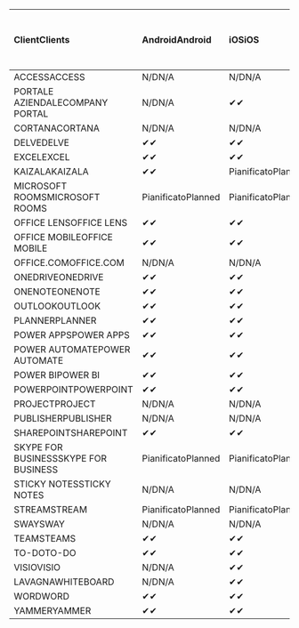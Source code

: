 <!-- This file is generated automatically. Changes made to this file will be overwritten.-->
|<span data-ttu-id="9e1cc-101">Client</span><span class="sxs-lookup"><span data-stu-id="9e1cc-101">Clients</span></span>|<span data-ttu-id="9e1cc-102">Android</span><span class="sxs-lookup"><span data-stu-id="9e1cc-102">Android</span></span>|<span data-ttu-id="9e1cc-103">iOS</span><span class="sxs-lookup"><span data-stu-id="9e1cc-103">iOS</span></span>|<span data-ttu-id="9e1cc-104">Mac</span><span class="sxs-lookup"><span data-stu-id="9e1cc-104">Mac</span></span>|<span data-ttu-id="9e1cc-105">Windows 10</span><span class="sxs-lookup"><span data-stu-id="9e1cc-105">Windows 10</span></span><br><span data-ttu-id="9e1cc-106">Desktop</span><span class="sxs-lookup"><span data-stu-id="9e1cc-106">Desktop</span></span>|<span data-ttu-id="9e1cc-107">Windows 10</span><span class="sxs-lookup"><span data-stu-id="9e1cc-107">Windows 10</span></span><br><span data-ttu-id="9e1cc-108">App moderne</span><span class="sxs-lookup"><span data-stu-id="9e1cc-108">Modern Apps</span></span>|
|:-|:-|:-|:-|:-|:-|
|<span data-ttu-id="9e1cc-109">ACCESS</span><span class="sxs-lookup"><span data-stu-id="9e1cc-109">ACCESS</span></span>|<span data-ttu-id="9e1cc-110">N/D</span><span class="sxs-lookup"><span data-stu-id="9e1cc-110">N/A</span></span>|<span data-ttu-id="9e1cc-111">N/D</span><span class="sxs-lookup"><span data-stu-id="9e1cc-111">N/A</span></span>|<span data-ttu-id="9e1cc-112">N/D</span><span class="sxs-lookup"><span data-stu-id="9e1cc-112">N/A</span></span>|<span data-ttu-id="9e1cc-113">✔</span><span class="sxs-lookup"><span data-stu-id="9e1cc-113">✔</span></span>|<span data-ttu-id="9e1cc-114">N/D</span><span class="sxs-lookup"><span data-stu-id="9e1cc-114">N/A</span></span>|
|<span data-ttu-id="9e1cc-115">PORTALE AZIENDALE</span><span class="sxs-lookup"><span data-stu-id="9e1cc-115">COMPANY PORTAL</span></span>|<span data-ttu-id="9e1cc-116">N/D</span><span class="sxs-lookup"><span data-stu-id="9e1cc-116">N/A</span></span>|<span data-ttu-id="9e1cc-117">✔</span><span class="sxs-lookup"><span data-stu-id="9e1cc-117">✔</span></span>|<span data-ttu-id="9e1cc-118">Pianificato</span><span class="sxs-lookup"><span data-stu-id="9e1cc-118">Planned</span></span>|<span data-ttu-id="9e1cc-119">N/D</span><span class="sxs-lookup"><span data-stu-id="9e1cc-119">N/A</span></span>|<span data-ttu-id="9e1cc-120">✔</span><span class="sxs-lookup"><span data-stu-id="9e1cc-120">✔</span></span>|
|<span data-ttu-id="9e1cc-121">CORTANA</span><span class="sxs-lookup"><span data-stu-id="9e1cc-121">CORTANA</span></span>|<span data-ttu-id="9e1cc-122">N/D</span><span class="sxs-lookup"><span data-stu-id="9e1cc-122">N/A</span></span>|<span data-ttu-id="9e1cc-123">N/D</span><span class="sxs-lookup"><span data-stu-id="9e1cc-123">N/A</span></span>|<span data-ttu-id="9e1cc-124">N/D</span><span class="sxs-lookup"><span data-stu-id="9e1cc-124">N/A</span></span>|<span data-ttu-id="9e1cc-125">N/D</span><span class="sxs-lookup"><span data-stu-id="9e1cc-125">N/A</span></span>|<span data-ttu-id="9e1cc-126">✔</span><span class="sxs-lookup"><span data-stu-id="9e1cc-126">✔</span></span>|
|<span data-ttu-id="9e1cc-127">DELVE</span><span class="sxs-lookup"><span data-stu-id="9e1cc-127">DELVE</span></span>|<span data-ttu-id="9e1cc-128">✔</span><span class="sxs-lookup"><span data-stu-id="9e1cc-128">✔</span></span>|<span data-ttu-id="9e1cc-129">✔</span><span class="sxs-lookup"><span data-stu-id="9e1cc-129">✔</span></span>|<span data-ttu-id="9e1cc-130">N/D</span><span class="sxs-lookup"><span data-stu-id="9e1cc-130">N/A</span></span>|<span data-ttu-id="9e1cc-131">N/D</span><span class="sxs-lookup"><span data-stu-id="9e1cc-131">N/A</span></span>|<span data-ttu-id="9e1cc-132">N/D</span><span class="sxs-lookup"><span data-stu-id="9e1cc-132">N/A</span></span>|
|<span data-ttu-id="9e1cc-133">EXCEL</span><span class="sxs-lookup"><span data-stu-id="9e1cc-133">EXCEL</span></span>|<span data-ttu-id="9e1cc-134">✔</span><span class="sxs-lookup"><span data-stu-id="9e1cc-134">✔</span></span>|<span data-ttu-id="9e1cc-135">✔</span><span class="sxs-lookup"><span data-stu-id="9e1cc-135">✔</span></span>|<span data-ttu-id="9e1cc-136">✔</span><span class="sxs-lookup"><span data-stu-id="9e1cc-136">✔</span></span>|<span data-ttu-id="9e1cc-137">✔</span><span class="sxs-lookup"><span data-stu-id="9e1cc-137">✔</span></span>|<span data-ttu-id="9e1cc-138">✔</span><span class="sxs-lookup"><span data-stu-id="9e1cc-138">✔</span></span>|
|<span data-ttu-id="9e1cc-139">KAIZALA</span><span class="sxs-lookup"><span data-stu-id="9e1cc-139">KAIZALA</span></span>|<span data-ttu-id="9e1cc-140">✔</span><span class="sxs-lookup"><span data-stu-id="9e1cc-140">✔</span></span>|<span data-ttu-id="9e1cc-141">Pianificato</span><span class="sxs-lookup"><span data-stu-id="9e1cc-141">Planned</span></span>|<span data-ttu-id="9e1cc-142">N/D</span><span class="sxs-lookup"><span data-stu-id="9e1cc-142">N/A</span></span>|<span data-ttu-id="9e1cc-143">N/D</span><span class="sxs-lookup"><span data-stu-id="9e1cc-143">N/A</span></span>|<span data-ttu-id="9e1cc-144">N/D</span><span class="sxs-lookup"><span data-stu-id="9e1cc-144">N/A</span></span>|
|<span data-ttu-id="9e1cc-145">MICROSOFT ROOMS</span><span class="sxs-lookup"><span data-stu-id="9e1cc-145">MICROSOFT ROOMS</span></span>|<span data-ttu-id="9e1cc-146">Pianificato</span><span class="sxs-lookup"><span data-stu-id="9e1cc-146">Planned</span></span>|<span data-ttu-id="9e1cc-147">Pianificato</span><span class="sxs-lookup"><span data-stu-id="9e1cc-147">Planned</span></span>|<span data-ttu-id="9e1cc-148">N/D</span><span class="sxs-lookup"><span data-stu-id="9e1cc-148">N/A</span></span>|<span data-ttu-id="9e1cc-149">N/D</span><span class="sxs-lookup"><span data-stu-id="9e1cc-149">N/A</span></span>|<span data-ttu-id="9e1cc-150">N/D</span><span class="sxs-lookup"><span data-stu-id="9e1cc-150">N/A</span></span>|
|<span data-ttu-id="9e1cc-151">OFFICE LENS</span><span class="sxs-lookup"><span data-stu-id="9e1cc-151">OFFICE LENS</span></span>|<span data-ttu-id="9e1cc-152">✔</span><span class="sxs-lookup"><span data-stu-id="9e1cc-152">✔</span></span>|<span data-ttu-id="9e1cc-153">✔</span><span class="sxs-lookup"><span data-stu-id="9e1cc-153">✔</span></span>|<span data-ttu-id="9e1cc-154">N/D</span><span class="sxs-lookup"><span data-stu-id="9e1cc-154">N/A</span></span>|<span data-ttu-id="9e1cc-155">N/D</span><span class="sxs-lookup"><span data-stu-id="9e1cc-155">N/A</span></span>|<span data-ttu-id="9e1cc-156">N/D</span><span class="sxs-lookup"><span data-stu-id="9e1cc-156">N/A</span></span>|
|<span data-ttu-id="9e1cc-157">OFFICE MOBILE</span><span class="sxs-lookup"><span data-stu-id="9e1cc-157">OFFICE MOBILE</span></span>|<span data-ttu-id="9e1cc-158">✔</span><span class="sxs-lookup"><span data-stu-id="9e1cc-158">✔</span></span>|<span data-ttu-id="9e1cc-159">✔</span><span class="sxs-lookup"><span data-stu-id="9e1cc-159">✔</span></span>|<span data-ttu-id="9e1cc-160">N/D</span><span class="sxs-lookup"><span data-stu-id="9e1cc-160">N/A</span></span>|<span data-ttu-id="9e1cc-161">N/D</span><span class="sxs-lookup"><span data-stu-id="9e1cc-161">N/A</span></span>|<span data-ttu-id="9e1cc-162">N/D</span><span class="sxs-lookup"><span data-stu-id="9e1cc-162">N/A</span></span>|
|<span data-ttu-id="9e1cc-163">OFFICE.COM</span><span class="sxs-lookup"><span data-stu-id="9e1cc-163">OFFICE.COM</span></span>|<span data-ttu-id="9e1cc-164">N/D</span><span class="sxs-lookup"><span data-stu-id="9e1cc-164">N/A</span></span>|<span data-ttu-id="9e1cc-165">N/D</span><span class="sxs-lookup"><span data-stu-id="9e1cc-165">N/A</span></span>|<span data-ttu-id="9e1cc-166">N/D</span><span class="sxs-lookup"><span data-stu-id="9e1cc-166">N/A</span></span>|<span data-ttu-id="9e1cc-167">N/D</span><span class="sxs-lookup"><span data-stu-id="9e1cc-167">N/A</span></span>|<span data-ttu-id="9e1cc-168">✔</span><span class="sxs-lookup"><span data-stu-id="9e1cc-168">✔</span></span>|
|<span data-ttu-id="9e1cc-169">ONEDRIVE</span><span class="sxs-lookup"><span data-stu-id="9e1cc-169">ONEDRIVE</span></span>|<span data-ttu-id="9e1cc-170">✔</span><span class="sxs-lookup"><span data-stu-id="9e1cc-170">✔</span></span>|<span data-ttu-id="9e1cc-171">✔</span><span class="sxs-lookup"><span data-stu-id="9e1cc-171">✔</span></span>|<span data-ttu-id="9e1cc-172">Pianificato</span><span class="sxs-lookup"><span data-stu-id="9e1cc-172">Planned</span></span>|<span data-ttu-id="9e1cc-173">✔</span><span class="sxs-lookup"><span data-stu-id="9e1cc-173">✔</span></span>|<span data-ttu-id="9e1cc-174">✔</span><span class="sxs-lookup"><span data-stu-id="9e1cc-174">✔</span></span>|
|<span data-ttu-id="9e1cc-175">ONENOTE</span><span class="sxs-lookup"><span data-stu-id="9e1cc-175">ONENOTE</span></span>|<span data-ttu-id="9e1cc-176">✔</span><span class="sxs-lookup"><span data-stu-id="9e1cc-176">✔</span></span>|<span data-ttu-id="9e1cc-177">✔</span><span class="sxs-lookup"><span data-stu-id="9e1cc-177">✔</span></span>|<span data-ttu-id="9e1cc-178">✔</span><span class="sxs-lookup"><span data-stu-id="9e1cc-178">✔</span></span>|<span data-ttu-id="9e1cc-179">Pianificato</span><span class="sxs-lookup"><span data-stu-id="9e1cc-179">Planned</span></span>|<span data-ttu-id="9e1cc-180">✔</span><span class="sxs-lookup"><span data-stu-id="9e1cc-180">✔</span></span>|
|<span data-ttu-id="9e1cc-181">OUTLOOK</span><span class="sxs-lookup"><span data-stu-id="9e1cc-181">OUTLOOK</span></span>|<span data-ttu-id="9e1cc-182">✔</span><span class="sxs-lookup"><span data-stu-id="9e1cc-182">✔</span></span>|<span data-ttu-id="9e1cc-183">✔</span><span class="sxs-lookup"><span data-stu-id="9e1cc-183">✔</span></span>|<span data-ttu-id="9e1cc-184">Pianificato</span><span class="sxs-lookup"><span data-stu-id="9e1cc-184">Planned</span></span>|<span data-ttu-id="9e1cc-185">✔</span><span class="sxs-lookup"><span data-stu-id="9e1cc-185">✔</span></span>|<span data-ttu-id="9e1cc-186">✔</span><span class="sxs-lookup"><span data-stu-id="9e1cc-186">✔</span></span>|
|<span data-ttu-id="9e1cc-187">PLANNER</span><span class="sxs-lookup"><span data-stu-id="9e1cc-187">PLANNER</span></span>|<span data-ttu-id="9e1cc-188">✔</span><span class="sxs-lookup"><span data-stu-id="9e1cc-188">✔</span></span>|<span data-ttu-id="9e1cc-189">✔</span><span class="sxs-lookup"><span data-stu-id="9e1cc-189">✔</span></span>|<span data-ttu-id="9e1cc-190">N/D</span><span class="sxs-lookup"><span data-stu-id="9e1cc-190">N/A</span></span>|<span data-ttu-id="9e1cc-191">N/D</span><span class="sxs-lookup"><span data-stu-id="9e1cc-191">N/A</span></span>|<span data-ttu-id="9e1cc-192">N/D</span><span class="sxs-lookup"><span data-stu-id="9e1cc-192">N/A</span></span>|
|<span data-ttu-id="9e1cc-193">POWER APPS</span><span class="sxs-lookup"><span data-stu-id="9e1cc-193">POWER APPS</span></span>|<span data-ttu-id="9e1cc-194">✔</span><span class="sxs-lookup"><span data-stu-id="9e1cc-194">✔</span></span>|<span data-ttu-id="9e1cc-195">✔</span><span class="sxs-lookup"><span data-stu-id="9e1cc-195">✔</span></span>|<span data-ttu-id="9e1cc-196">N/D</span><span class="sxs-lookup"><span data-stu-id="9e1cc-196">N/A</span></span>|<span data-ttu-id="9e1cc-197">N/D</span><span class="sxs-lookup"><span data-stu-id="9e1cc-197">N/A</span></span>|<span data-ttu-id="9e1cc-198">Pianificato</span><span class="sxs-lookup"><span data-stu-id="9e1cc-198">Planned</span></span>|
|<span data-ttu-id="9e1cc-199">POWER AUTOMATE</span><span class="sxs-lookup"><span data-stu-id="9e1cc-199">POWER AUTOMATE</span></span>|<span data-ttu-id="9e1cc-200">✔</span><span class="sxs-lookup"><span data-stu-id="9e1cc-200">✔</span></span>|<span data-ttu-id="9e1cc-201">✔</span><span class="sxs-lookup"><span data-stu-id="9e1cc-201">✔</span></span>|<span data-ttu-id="9e1cc-202">N/D</span><span class="sxs-lookup"><span data-stu-id="9e1cc-202">N/A</span></span>|<span data-ttu-id="9e1cc-203">N/D</span><span class="sxs-lookup"><span data-stu-id="9e1cc-203">N/A</span></span>|<span data-ttu-id="9e1cc-204">N/D</span><span class="sxs-lookup"><span data-stu-id="9e1cc-204">N/A</span></span>|
|<span data-ttu-id="9e1cc-205">POWER BI</span><span class="sxs-lookup"><span data-stu-id="9e1cc-205">POWER BI</span></span>|<span data-ttu-id="9e1cc-206">✔</span><span class="sxs-lookup"><span data-stu-id="9e1cc-206">✔</span></span>|<span data-ttu-id="9e1cc-207">✔</span><span class="sxs-lookup"><span data-stu-id="9e1cc-207">✔</span></span>|<span data-ttu-id="9e1cc-208">N/D</span><span class="sxs-lookup"><span data-stu-id="9e1cc-208">N/A</span></span>|<span data-ttu-id="9e1cc-209">Pianificato</span><span class="sxs-lookup"><span data-stu-id="9e1cc-209">Planned</span></span>|<span data-ttu-id="9e1cc-210">✔</span><span class="sxs-lookup"><span data-stu-id="9e1cc-210">✔</span></span>|
|<span data-ttu-id="9e1cc-211">POWERPOINT</span><span class="sxs-lookup"><span data-stu-id="9e1cc-211">POWERPOINT</span></span>|<span data-ttu-id="9e1cc-212">✔</span><span class="sxs-lookup"><span data-stu-id="9e1cc-212">✔</span></span>|<span data-ttu-id="9e1cc-213">✔</span><span class="sxs-lookup"><span data-stu-id="9e1cc-213">✔</span></span>|<span data-ttu-id="9e1cc-214">✔</span><span class="sxs-lookup"><span data-stu-id="9e1cc-214">✔</span></span>|<span data-ttu-id="9e1cc-215">✔</span><span class="sxs-lookup"><span data-stu-id="9e1cc-215">✔</span></span>|<span data-ttu-id="9e1cc-216">✔</span><span class="sxs-lookup"><span data-stu-id="9e1cc-216">✔</span></span>|
|<span data-ttu-id="9e1cc-217">PROJECT</span><span class="sxs-lookup"><span data-stu-id="9e1cc-217">PROJECT</span></span>|<span data-ttu-id="9e1cc-218">N/D</span><span class="sxs-lookup"><span data-stu-id="9e1cc-218">N/A</span></span>|<span data-ttu-id="9e1cc-219">N/D</span><span class="sxs-lookup"><span data-stu-id="9e1cc-219">N/A</span></span>|<span data-ttu-id="9e1cc-220">N/D</span><span class="sxs-lookup"><span data-stu-id="9e1cc-220">N/A</span></span>|<span data-ttu-id="9e1cc-221">✔</span><span class="sxs-lookup"><span data-stu-id="9e1cc-221">✔</span></span>|<span data-ttu-id="9e1cc-222">N/D</span><span class="sxs-lookup"><span data-stu-id="9e1cc-222">N/A</span></span>|
|<span data-ttu-id="9e1cc-223">PUBLISHER</span><span class="sxs-lookup"><span data-stu-id="9e1cc-223">PUBLISHER</span></span>|<span data-ttu-id="9e1cc-224">N/D</span><span class="sxs-lookup"><span data-stu-id="9e1cc-224">N/A</span></span>|<span data-ttu-id="9e1cc-225">N/D</span><span class="sxs-lookup"><span data-stu-id="9e1cc-225">N/A</span></span>|<span data-ttu-id="9e1cc-226">N/D</span><span class="sxs-lookup"><span data-stu-id="9e1cc-226">N/A</span></span>|<span data-ttu-id="9e1cc-227">✔</span><span class="sxs-lookup"><span data-stu-id="9e1cc-227">✔</span></span>|<span data-ttu-id="9e1cc-228">N/D</span><span class="sxs-lookup"><span data-stu-id="9e1cc-228">N/A</span></span>|
|<span data-ttu-id="9e1cc-229">SHAREPOINT</span><span class="sxs-lookup"><span data-stu-id="9e1cc-229">SHAREPOINT</span></span>|<span data-ttu-id="9e1cc-230">✔</span><span class="sxs-lookup"><span data-stu-id="9e1cc-230">✔</span></span>|<span data-ttu-id="9e1cc-231">✔</span><span class="sxs-lookup"><span data-stu-id="9e1cc-231">✔</span></span>|<span data-ttu-id="9e1cc-232">N/D</span><span class="sxs-lookup"><span data-stu-id="9e1cc-232">N/A</span></span>|<span data-ttu-id="9e1cc-233">N/D</span><span class="sxs-lookup"><span data-stu-id="9e1cc-233">N/A</span></span>|<span data-ttu-id="9e1cc-234">N/D</span><span class="sxs-lookup"><span data-stu-id="9e1cc-234">N/A</span></span>|
|<span data-ttu-id="9e1cc-235">SKYPE FOR BUSINESS</span><span class="sxs-lookup"><span data-stu-id="9e1cc-235">SKYPE FOR BUSINESS</span></span>|<span data-ttu-id="9e1cc-236">Pianificato</span><span class="sxs-lookup"><span data-stu-id="9e1cc-236">Planned</span></span>|<span data-ttu-id="9e1cc-237">Pianificato</span><span class="sxs-lookup"><span data-stu-id="9e1cc-237">Planned</span></span>|<span data-ttu-id="9e1cc-238">N/D</span><span class="sxs-lookup"><span data-stu-id="9e1cc-238">N/A</span></span>|<span data-ttu-id="9e1cc-239">N/D</span><span class="sxs-lookup"><span data-stu-id="9e1cc-239">N/A</span></span>|<span data-ttu-id="9e1cc-240">N/D</span><span class="sxs-lookup"><span data-stu-id="9e1cc-240">N/A</span></span>|
|<span data-ttu-id="9e1cc-241">STICKY NOTES</span><span class="sxs-lookup"><span data-stu-id="9e1cc-241">STICKY NOTES</span></span>|<span data-ttu-id="9e1cc-242">N/D</span><span class="sxs-lookup"><span data-stu-id="9e1cc-242">N/A</span></span>|<span data-ttu-id="9e1cc-243">N/D</span><span class="sxs-lookup"><span data-stu-id="9e1cc-243">N/A</span></span>|<span data-ttu-id="9e1cc-244">N/D</span><span class="sxs-lookup"><span data-stu-id="9e1cc-244">N/A</span></span>|<span data-ttu-id="9e1cc-245">N/D</span><span class="sxs-lookup"><span data-stu-id="9e1cc-245">N/A</span></span>|<span data-ttu-id="9e1cc-246">✔</span><span class="sxs-lookup"><span data-stu-id="9e1cc-246">✔</span></span>|
|<span data-ttu-id="9e1cc-247">STREAM</span><span class="sxs-lookup"><span data-stu-id="9e1cc-247">STREAM</span></span>|<span data-ttu-id="9e1cc-248">Pianificato</span><span class="sxs-lookup"><span data-stu-id="9e1cc-248">Planned</span></span>|<span data-ttu-id="9e1cc-249">Pianificato</span><span class="sxs-lookup"><span data-stu-id="9e1cc-249">Planned</span></span>|<span data-ttu-id="9e1cc-250">N/D</span><span class="sxs-lookup"><span data-stu-id="9e1cc-250">N/A</span></span>|<span data-ttu-id="9e1cc-251">N/D</span><span class="sxs-lookup"><span data-stu-id="9e1cc-251">N/A</span></span>|<span data-ttu-id="9e1cc-252">N/D</span><span class="sxs-lookup"><span data-stu-id="9e1cc-252">N/A</span></span>|
|<span data-ttu-id="9e1cc-253">SWAY</span><span class="sxs-lookup"><span data-stu-id="9e1cc-253">SWAY</span></span>|<span data-ttu-id="9e1cc-254">N/D</span><span class="sxs-lookup"><span data-stu-id="9e1cc-254">N/A</span></span>|<span data-ttu-id="9e1cc-255">N/D</span><span class="sxs-lookup"><span data-stu-id="9e1cc-255">N/A</span></span>|<span data-ttu-id="9e1cc-256">N/D</span><span class="sxs-lookup"><span data-stu-id="9e1cc-256">N/A</span></span>|<span data-ttu-id="9e1cc-257">N/D</span><span class="sxs-lookup"><span data-stu-id="9e1cc-257">N/A</span></span>|<span data-ttu-id="9e1cc-258">✔</span><span class="sxs-lookup"><span data-stu-id="9e1cc-258">✔</span></span>|
|<span data-ttu-id="9e1cc-259">TEAMS</span><span class="sxs-lookup"><span data-stu-id="9e1cc-259">TEAMS</span></span>|<span data-ttu-id="9e1cc-260">✔</span><span class="sxs-lookup"><span data-stu-id="9e1cc-260">✔</span></span>|<span data-ttu-id="9e1cc-261">✔</span><span class="sxs-lookup"><span data-stu-id="9e1cc-261">✔</span></span>|<span data-ttu-id="9e1cc-262">Pianificato</span><span class="sxs-lookup"><span data-stu-id="9e1cc-262">Planned</span></span>|<span data-ttu-id="9e1cc-263">Pianificato</span><span class="sxs-lookup"><span data-stu-id="9e1cc-263">Planned</span></span>|<span data-ttu-id="9e1cc-264">N/D</span><span class="sxs-lookup"><span data-stu-id="9e1cc-264">N/A</span></span>|
|<span data-ttu-id="9e1cc-265">TO-DO</span><span class="sxs-lookup"><span data-stu-id="9e1cc-265">TO-DO</span></span>|<span data-ttu-id="9e1cc-266">✔</span><span class="sxs-lookup"><span data-stu-id="9e1cc-266">✔</span></span>|<span data-ttu-id="9e1cc-267">✔</span><span class="sxs-lookup"><span data-stu-id="9e1cc-267">✔</span></span>|<span data-ttu-id="9e1cc-268">N/D</span><span class="sxs-lookup"><span data-stu-id="9e1cc-268">N/A</span></span>|<span data-ttu-id="9e1cc-269">N/D</span><span class="sxs-lookup"><span data-stu-id="9e1cc-269">N/A</span></span>|<span data-ttu-id="9e1cc-270">✔</span><span class="sxs-lookup"><span data-stu-id="9e1cc-270">✔</span></span>|
|<span data-ttu-id="9e1cc-271">VISIO</span><span class="sxs-lookup"><span data-stu-id="9e1cc-271">VISIO</span></span>|<span data-ttu-id="9e1cc-272">N/D</span><span class="sxs-lookup"><span data-stu-id="9e1cc-272">N/A</span></span>|<span data-ttu-id="9e1cc-273">✔</span><span class="sxs-lookup"><span data-stu-id="9e1cc-273">✔</span></span>|<span data-ttu-id="9e1cc-274">N/D</span><span class="sxs-lookup"><span data-stu-id="9e1cc-274">N/A</span></span>|<span data-ttu-id="9e1cc-275">✔</span><span class="sxs-lookup"><span data-stu-id="9e1cc-275">✔</span></span>|<span data-ttu-id="9e1cc-276">N/D</span><span class="sxs-lookup"><span data-stu-id="9e1cc-276">N/A</span></span>|
|<span data-ttu-id="9e1cc-277">LAVAGNA</span><span class="sxs-lookup"><span data-stu-id="9e1cc-277">WHITEBOARD</span></span>|<span data-ttu-id="9e1cc-278">N/D</span><span class="sxs-lookup"><span data-stu-id="9e1cc-278">N/A</span></span>|<span data-ttu-id="9e1cc-279">✔</span><span class="sxs-lookup"><span data-stu-id="9e1cc-279">✔</span></span>|<span data-ttu-id="9e1cc-280">N/D</span><span class="sxs-lookup"><span data-stu-id="9e1cc-280">N/A</span></span>|<span data-ttu-id="9e1cc-281">N/D</span><span class="sxs-lookup"><span data-stu-id="9e1cc-281">N/A</span></span>|<span data-ttu-id="9e1cc-282">✔</span><span class="sxs-lookup"><span data-stu-id="9e1cc-282">✔</span></span>|
|<span data-ttu-id="9e1cc-283">WORD</span><span class="sxs-lookup"><span data-stu-id="9e1cc-283">WORD</span></span>|<span data-ttu-id="9e1cc-284">✔</span><span class="sxs-lookup"><span data-stu-id="9e1cc-284">✔</span></span>|<span data-ttu-id="9e1cc-285">✔</span><span class="sxs-lookup"><span data-stu-id="9e1cc-285">✔</span></span>|<span data-ttu-id="9e1cc-286">✔</span><span class="sxs-lookup"><span data-stu-id="9e1cc-286">✔</span></span>|<span data-ttu-id="9e1cc-287">✔</span><span class="sxs-lookup"><span data-stu-id="9e1cc-287">✔</span></span>|<span data-ttu-id="9e1cc-288">✔</span><span class="sxs-lookup"><span data-stu-id="9e1cc-288">✔</span></span>|
|<span data-ttu-id="9e1cc-289">YAMMER</span><span class="sxs-lookup"><span data-stu-id="9e1cc-289">YAMMER</span></span>|<span data-ttu-id="9e1cc-290">✔</span><span class="sxs-lookup"><span data-stu-id="9e1cc-290">✔</span></span>|<span data-ttu-id="9e1cc-291">✔</span><span class="sxs-lookup"><span data-stu-id="9e1cc-291">✔</span></span>|<span data-ttu-id="9e1cc-292">N/D</span><span class="sxs-lookup"><span data-stu-id="9e1cc-292">N/A</span></span>|<span data-ttu-id="9e1cc-293">Pianificato</span><span class="sxs-lookup"><span data-stu-id="9e1cc-293">Planned</span></span>|<span data-ttu-id="9e1cc-294">N/D</span><span class="sxs-lookup"><span data-stu-id="9e1cc-294">N/A</span></span>|
